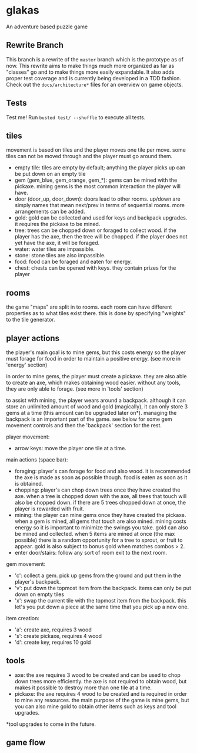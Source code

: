 # glakas

An adventure based puzzle game

## Rewrite Branch

This branch is a rewrite of the `master` branch which is the prototype as of now. This rewrite aims to make things much more organized as far as "classes" go and to make things more easily expandable. It also adds proper test coverage and is currently being developed in a TDD fashion. Check out the `docs/architecture*` files for an overview on game objects.

## Tests

Test me! Run `busted test/ --shuffle` to execute all tests.

## tiles

movement is based on tiles and the player moves one tile per move. some tiles can not be moved through and the player must go around them. 

- empty tile: tiles are empty by default; anything the player picks up can be put down on an empty tile
- gem (gem_blue, gem_orange, gem_*): gems can be mined with the pickaxe. mining gems is the most common interaction the player will have.
- door (door_up, door_down): doors lead to other rooms. up/down are simply names that mean next/prev in terms of sequential rooms. more arrangements can be added.
- gold: gold can be collected and used for keys and backpack upgrades. it requires the pickaxe to be mined.
- tree: trees can be chopped down or foraged to collect wood. if the player has the axe, then the tree will be chopped. if the player does not yet have the axe, it will be foraged. 
- water: water tiles are impassible. 
- stone: stone tiles are also impassible.
- food: food can be foraged and eaten for energy.
- chest: chests can be opened with keys. they contain prizes for the player

## rooms

the game "maps" are split in to rooms. each room can have different properties as to what tiles exist there. this is done by specifying "weights" to the tile generator. 


## player actions

the player's main goal is to mine gems, but this costs energy so the player must forage for food in order to maintain a positive energy. (see more in 'energy' section)

in order to mine gems, the player must create a pickaxe. they are also able to create an axe, which makes obtaining wood easier. without any tools, they are only able to forage. (see more in 'tools' section)

to assist with mining, the player wears around a backpack. although it can store an unlimited amount of wood and gold (magically), it can only store 3 gems at a time (this amount can be upgraded later on*). managing the backpack is an important part of the game. see below for some gem movement controls and then the 'backpack' section for the rest.

player movement:
  - arrow keys: move the player one tile at a time.

main actions (space bar):
  - foraging: player's can forage for food and also wood. it is recommended the axe is made as soon as possible though. food is eaten as soon as it is obtained.
  - chopping: player's can chop down trees once they have created the axe. when a tree is chopped down with the axe, all trees that touch will also be chopped down. if there are 5 trees chopped down at once, the player is rewarded with fruit.
  - mining: the player can mine gems once they have created the pickaxe. when a gem is mined, all gems that touch are also mined. mining costs energy so it is important to minimize the swings you take. gold can also be mined and collected. when 5 items are mined at once (the max possible) there is a random opportunity for a tree to sprout, or fruit to appear. gold is also subject to bonus gold when matches combos > 2.
  - enter door/stairs: follow any sort of room exit to the next room.

gem movement:
  - 'c': collect a gem. pick up gems from the ground and put them in the player's backpack.
  - 'v': put down the topmost item from the backpack. items can only be put down on empty tiles
  - 'x': swap the current tile with the topmost item from the backpack. this let's you put down a piece at the same time that you pick up a new one.

item creation:
  - 'a': create axe, requires 3 wood
  - 's': create pickaxe, requires 4 wood
  - 'd': create key, requires 10 gold


## tools

- axe: the axe requires 3 wood to be created and can be used to chop down trees more efficiently. the axe is not required to obtain wood, but makes it possible to destroy more than one tile at a time.
- pickaxe: the axe requires 4 wood to be created and is required in order to mine any resources. the main purpose of the game is mine gems, but you can also mine gold to obtain other items such as keys and tool upgrades.

*tool upgrades to come in the future.


## game flow

